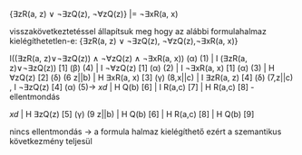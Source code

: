 {∃zR(a, z) ∨ ¬∃zQ(z), ¬∀zQ(z)} |= ¬∃xR(a, x)

visszakövetkeztetéssel állapítsuk meg hogy az alábbi formulahalmaz kielégíthetetlen-e:
{∃zR(a, z) ∨ ¬∃zQ(z), ¬∀zQ(z),¬∃xR(a, x)}

I((∃zR(a, z)∨¬∃zQ(z)) ∧ ¬∀zQ(z) ∧ ¬∃xR(a, x)) (α) (1)
|
I (∃zR(a, z)∨¬∃zQ(z)) [1] (β) (4)
|
I ¬∀zQ(z) [1] (α) (2)
|
I ¬∃xR(a, x) [1] (α) (3)
|
H ∀zQ(z) [2] (δ) (6 z||b)
|
H ∃xR(a, x) [3] (γ) (8,x||c)
|
I ∃zR(a, z) [4] (δ) (7,z||c) , I ¬∃zQ(z) [4] (α) (5)-> *xd*
|
H Q(b) [6]
|
I R(a,c) [7]
|
H R(a,c) [8]
-ellentmondás

*xd*
|
H ∃zQ(z) [5] (γ) (9 z||b)
|
H Q(b) [6]
|
H R(a,c) [8]
|
H Q(b) [9]

nincs ellentmondás -> a formula halmaz kielégíthető
ezért a szemantikus következmény teljesül

